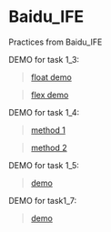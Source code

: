 # Baidu_IFE
Practices from Baidu_IFE

DEMO for task 1_3: 
>[float demo](http://wavysea.github.io/BaiduIFE/task1_3float.html)

>[flex demo](http://wavysea.github.io/BaiduIFE/task1_3flex.html)

DEMO for task 1_4:
>[method 1](http://wavysea.github.io/BaiduIFE/task1_4m1.html)

>[method 2](http://wavysea.github.io/BaiduIFE/task1_4m2.html)

DEMO for task 1_5:
>[demo](http://wavysea.github.io/BaiduIFE/task1_5.html)

DEMO for task1_7:
>[demo](http://wavysea.github.io/BaiduIFE/task1_7.html)
